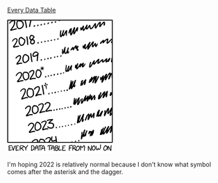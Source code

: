 [Every Data Table](https://xkcd.com/2502)

![Every Data Table](./random_comic.png)

I'm hoping 2022 is relatively normal because I don't know what symbol comes after the asterisk and the dagger.

